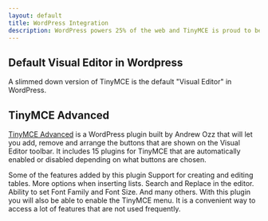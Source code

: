 ```yaml
---
layout: default
title: WordPress Integration
description: WordPress powers 25% of the web and TinyMCE is proud to be the default editor.
---
```



## Default Visual Editor in Wordpress

A slimmed down version of TinyMCE is the default "Visual Editor" in WordPress. 


## TinyMCE Advanced

[TinyMCE Advanced](https://wordpress.org/plugins/tinymce-advanced/) is a WordPress plugin built by Andrew Ozz that will let you add, remove and arrange the buttons that are shown on the Visual Editor toolbar. It includes 15 plugins for TinyMCE that are automatically enabled or disabled depending on what buttons are chosen.

Some of the features added by this plugin
Support for creating and editing tables.
More options when inserting lists.
Search and Replace in the editor.
Ability to set Font Family and Font Size.
And many others.
With this plugin you will also be able to enable the TinyMCE menu. It is a convenient way to access a lot of features that are not used frequently.